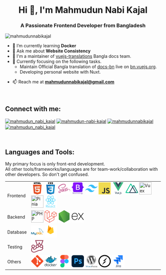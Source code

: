 <h1 align="center">Hi 👋, I'm Mahmudun Nabi Kajal</h1>
<h3 align="center">A Passionate Frontend Developer from Bangladesh</h3>

<p align="left"> <img src="https://komarev.com/ghpvc/?username=mahmudunnabikajal&label=Profile%20views&color=0e75b6&style=flat" alt="mahmudunnabikajal" /> </p>

- 🌱 I’m currently learning **Docker**
- 💬 Ask me about **Website Consistency**
- 🔭 I'm a maintainer of [vuejs-translations](https://github.com/vuejs-translations) Bangla docs team.
- 🌱 Currently focusing on the following tasks.
  - Maintain Official Bangla translation of [docs-bn](https://github.com/vuejs-translations/docs-bn) live on [bn.vuejs.org](https://bn.vuejs.org/).
  - Developing personal website with Nuxt.
<!-- 
- 📫 Replit Profile **[https://replit.com/@Mahmudun-NabiNa](https://replit.com/@Mahmudun-NabiNa?tab=repls)**-->
- 📫 Reach me at **[mahmudunnabikajal@gmail.com](mailto:mahmudunnabikajal@gmail.com)**


<br>
<h2 align="left">Connect with me:</h2>
<p align="left">
<a href="mailto:mahmudunnabikajal"><img align="center" src="https://upload.wikimedia.org/wikipedia/commons/7/7e/Gmail_icon_%282020%29.svg" alt="mahmudun_nabi_kajal" height="30" width="40" /></a>
<a href="https://linkedin.com/in/mahmudun-nabi-kajal" target="blank"><img align="center" src="https://raw.githubusercontent.com/rahuldkjain/github-profile-readme-generator/master/src/images/icons/Social/linked-in-alt.svg" alt="mahmudun-nabi-kajal" height="30" width="40" /></a>
<a href="https://fb.com/mahmudunnabikajal" target="blank"><img align="center" src="https://raw.githubusercontent.com/rahuldkjain/github-profile-readme-generator/master/src/images/icons/Social/facebook.svg" alt="mahmudunnabikajal" height="30" width="40" /></a>
<a href="https://instagram.com/mahmudun_nabi_kajal" target="blank"><img align="center" src="https://raw.githubusercontent.com/rahuldkjain/github-profile-readme-generator/master/src/images/icons/Social/instagram.svg" alt="mahmudun_nabi_kajal" height="30" width="40" /></a>
</p>
<br>
<h2 align="left">Languages and Tools:</h2>

My primary focus is only front-end development.<br>
All other tools/frameworks/languages are for team-work/collaboration with other developers. So don't get confused.

<table>
    <tr>
      <td>
        Frontend
      </td>
      <td>
        <img title="HTML" src="https://raw.githubusercontent.com/devicons/devicon/master/icons/html5/html5-original-wordmark.svg" width="40" height="40">
        <img title="CSS" src="https://raw.githubusercontent.com/devicons/devicon/master/icons/css3/css3-original-wordmark.svg" width="40" height="40">
        <img title="SASS" src="https://raw.githubusercontent.com/devicons/devicon/master/icons/sass/sass-original.svg" width="40" height="40">
        <img title="Bootstrap" src="https://raw.githubusercontent.com/devicons/devicon/master/icons/bootstrap/bootstrap-original-wordmark.svg" width="40" height="40">
        <img title="Tailwind CSS" src="https://raw.githubusercontent.com/devicons/devicon/master/icons/tailwindcss/tailwindcss-original.svg" width="40" height="40">
        <img title="JavaScript" src="https://raw.githubusercontent.com/devicons/devicon/master/icons/javascript/javascript-original.svg" width="40" height="40">
        <img title="Vue.js" src="https://raw.githubusercontent.com/devicons/devicon/master/icons/vuejs/vuejs-original-wordmark.svg" width="40" height="40">
        <img title="Nuxt" src="https://raw.githubusercontent.com/devicons/devicon/master/icons/nuxtjs/nuxtjs-original.svg" width="40" height="40">
        <img title="Vuex" src="https://user-images.githubusercontent.com/7110136/29002857-9e802f08-7ab4-11e7-9c31-604b5d0d0c19.png" width="40" height="40">
        <img title="Pinia"  src="https://pinia.vuejs.org/logo.svg" width="40" height="40">
        <img title="React.js" src="https://raw.githubusercontent.com/devicons/devicon/master/icons/react/react-original-wordmark.svg" width="40" height="40">
      </td>
    </tr>
   <tr>
      <td>
        Backend
      </td>
      <td>
        <img title="PHP" src="https://www.php.net/favicon.ico" width="40" height="40">
        <img title="Laravel" src="https://raw.githubusercontent.com/devicons/devicon/master/icons/laravel/laravel-original.svg" width="40" height="40">
        <img title="Node.js" src="https://raw.githubusercontent.com/devicons/devicon/master/icons/nodejs/nodejs-original.svg" width="40" height="40">
        <img title="Express" src="https://raw.githubusercontent.com/devicons/devicon/master/icons/express/express-original.svg" width="40" height="40">
      </td>
    </tr>
     <tr>
      <td>
        Database
      </td>
      <td>
        <img title="MySQL" src="https://raw.githubusercontent.com/devicons/devicon/master/icons/mysql/mysql-original-wordmark.svg" width="40" height="40">
        <img title="Firebase" src="https://raw.githubusercontent.com/devicons/devicon/master/icons/firebase/firebase-original-wordmark.svg" width="40" height="40">
      </td>
    </tr>
   <tr>
      <td>
        Testing
      </td>
      <td>
        <img title="Jest" src="https://raw.githubusercontent.com/devicons/devicon/master/icons/jest/jest-plain.svg" width="40" height="40">
      </td>
    </tr>
   <tr>
      <td>
        Others
      </td>
      <td>
        <img title="Git" src="https://raw.githubusercontent.com/devicons/devicon/master/icons/git/git-plain.svg" width="40" height="40">
        <img title="Docker" src="https://raw.githubusercontent.com/devicons/devicon/master/icons/docker/docker-original-wordmark.svg" width="40" height="40"> 
        <img title="Figma" src="https://raw.githubusercontent.com/devicons/devicon/master/icons/figma/figma-original.svg" width="40" height="40">
        <img title="Photoshop" src="https://raw.githubusercontent.com/devicons/devicon/master/icons/photoshop/photoshop-original.svg" width="40" height="40">
        <img title="WordPress" src="https://raw.githubusercontent.com/devicons/devicon/master/icons/wordpress/wordpress-original.svg" width="40" height="40">
        <img title="Socket.IO" src="https://raw.githubusercontent.com/devicons/devicon/master/icons/socketio/socketio-original.svg" width="40" height="40">
        <img title="Jira" src="https://raw.githubusercontent.com/devicons/devicon/master/icons/jira/jira-original-wordmark.svg" width="40" height="40">
      </td>
    </tr>
</table>
<p align="left">


</p>
<!--  <a href="https://github.com/mahmudunnabikajal/github-readme-stats"><img align="center" src="https://github-readme-stats.vercel.app/api?username=mahmudunnabikajal&show_icons=true&include_all_commits=true&theme=buefy&hide_border=true" alt="mahmudunnabikajal github stats" /></a> | <a href="https://github.com/mahmudunnabikajal/github-readme-stats"><img align="center" src="https://github-readme-stats.vercel.app/api/top-langs/?username=mahmudunnabikajal&layout=compact&theme=buefy&hide_border=true" /></a> -->
